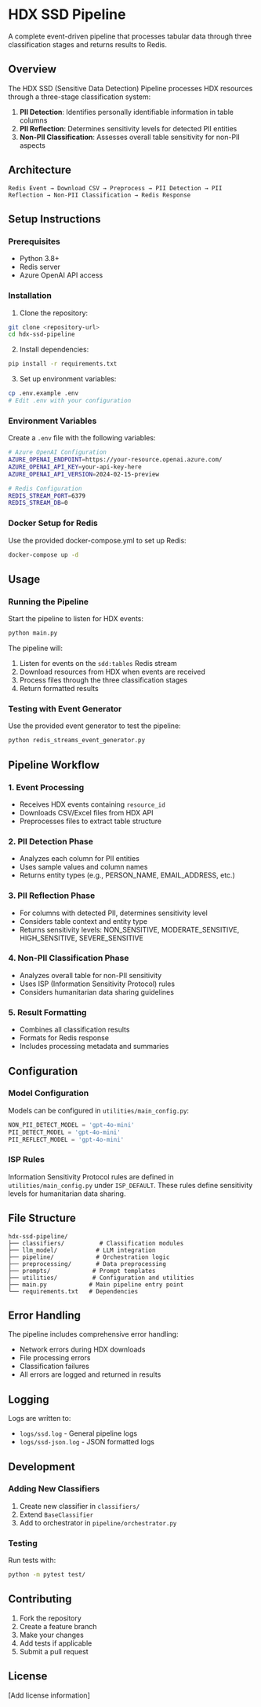 # HDX SSD Pipeline

A complete event-driven pipeline that processes tabular data through three classification stages and returns results to Redis.

## Overview

The HDX SSD (Sensitive Data Detection) Pipeline processes HDX resources through a three-stage classification system:

1. **PII Detection**: Identifies personally identifiable information in table columns
2. **PII Reflection**: Determines sensitivity levels for detected PII entities
3. **Non-PII Classification**: Assesses overall table sensitivity for non-PII aspects

## Architecture

```
Redis Event → Download CSV → Preprocess → PII Detection → PII Reflection → Non-PII Classification → Redis Response
```

## Setup Instructions

### Prerequisites

- Python 3.8+
- Redis server
- Azure OpenAI API access

### Installation

1. Clone the repository:
```bash
git clone <repository-url>
cd hdx-ssd-pipeline
```

2. Install dependencies:
```bash
pip install -r requirements.txt
```

3. Set up environment variables:
```bash
cp .env.example .env
# Edit .env with your configuration
```

### Environment Variables

Create a `.env` file with the following variables:

```bash
# Azure OpenAI Configuration
AZURE_OPENAI_ENDPOINT=https://your-resource.openai.azure.com/
AZURE_OPENAI_API_KEY=your-api-key-here
AZURE_OPENAI_API_VERSION=2024-02-15-preview

# Redis Configuration
REDIS_STREAM_PORT=6379
REDIS_STREAM_DB=0
```

### Docker Setup for Redis

Use the provided docker-compose.yml to set up Redis:

```bash
docker-compose up -d
```

## Usage

### Running the Pipeline

Start the pipeline to listen for HDX events:

```bash
python main.py
```

The pipeline will:
1. Listen for events on the `sdd:tables` Redis stream
2. Download resources from HDX when events are received
3. Process files through the three classification stages
4. Return formatted results

### Testing with Event Generator

Use the provided event generator to test the pipeline:

```bash
python redis_streams_event_generator.py
```

## Pipeline Workflow

### 1. Event Processing
- Receives HDX events containing `resource_id`
- Downloads CSV/Excel files from HDX API
- Preprocesses files to extract table structure

### 2. PII Detection Phase
- Analyzes each column for PII entities
- Uses sample values and column names
- Returns entity types (e.g., PERSON_NAME, EMAIL_ADDRESS, etc.)

### 3. PII Reflection Phase
- For columns with detected PII, determines sensitivity level
- Considers table context and entity type
- Returns sensitivity levels: NON_SENSITIVE, MODERATE_SENSITIVE, HIGH_SENSITIVE, SEVERE_SENSITIVE

### 4. Non-PII Classification Phase
- Analyzes overall table for non-PII sensitivity
- Uses ISP (Information Sensitivity Protocol) rules
- Considers humanitarian data sharing guidelines

### 5. Result Formatting
- Combines all classification results
- Formats for Redis response
- Includes processing metadata and summaries

## Configuration

### Model Configuration

Models can be configured in `utilities/main_config.py`:

```python
NON_PII_DETECT_MODEL = 'gpt-4o-mini'
PII_DETECT_MODEL = 'gpt-4o-mini'
PII_REFLECT_MODEL = 'gpt-4o-mini'
```

### ISP Rules

Information Sensitivity Protocol rules are defined in `utilities/main_config.py` under `ISP_DEFAULT`. These rules define sensitivity levels for humanitarian data sharing.

## File Structure

```
hdx-ssd-pipeline/
├── classifiers/          # Classification modules
├── llm_model/           # LLM integration
├── pipeline/            # Orchestration logic
├── preprocessing/       # Data preprocessing
├── prompts/            # Prompt templates
├── utilities/          # Configuration and utilities
├── main.py            # Main pipeline entry point
└── requirements.txt   # Dependencies
```

## Error Handling

The pipeline includes comprehensive error handling:

- Network errors during HDX downloads
- File processing errors
- Classification failures
- All errors are logged and returned in results

## Logging

Logs are written to:
- `logs/ssd.log` - General pipeline logs
- `logs/ssd-json.log` - JSON formatted logs

## Development

### Adding New Classifiers

1. Create new classifier in `classifiers/`
2. Extend `BaseClassifier`
3. Add to orchestrator in `pipeline/orchestrator.py`

### Testing

Run tests with:
```bash
python -m pytest test/
```

## Contributing

1. Fork the repository
2. Create a feature branch
3. Make your changes
4. Add tests if applicable
5. Submit a pull request

## License

[Add license information]

